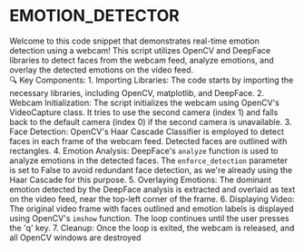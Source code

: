# EMOTION_DETECTOR
Welcome to this code snippet that demonstrates real-time emotion detection using a webcam! This script utilizes OpenCV and DeepFace libraries to detect faces from the webcam feed, analyze emotions, and overlay the detected emotions on the video feed.  
🔍 Key Components: 1. Importing Libraries: The code starts by importing the necessary libraries, including OpenCV, matplotlib, and DeepFace.  2. Webcam Initialization: The script initializes the webcam using OpenCV's VideoCapture class. It tries to use the second camera (index 1) and falls back to the default camera (index 0) if the second camera is unavailable.  3. Face Detection: OpenCV's Haar Cascade Classifier is employed to detect faces in each frame of the webcam feed. Detected faces are outlined with rectangles.  4. Emotion Analysis: DeepFace's `analyze` function is used to analyze emotions in the detected faces. The `enforce_detection` parameter is set to False to avoid redundant face detection, as we're already using the Haar Cascade for this purpose.  5. Overlaying Emotions: The dominant emotion detected by the DeepFace analysis is extracted and overlaid as text on the video feed, near the top-left corner of the frame.  6. Displaying Video: The original video frame with faces outlined and emotion labels is displayed using OpenCV's `imshow` function. The loop continues until the user presses the 'q' key.  7. Cleanup: Once the loop is exited, the webcam is released, and all OpenCV windows are destroyed
